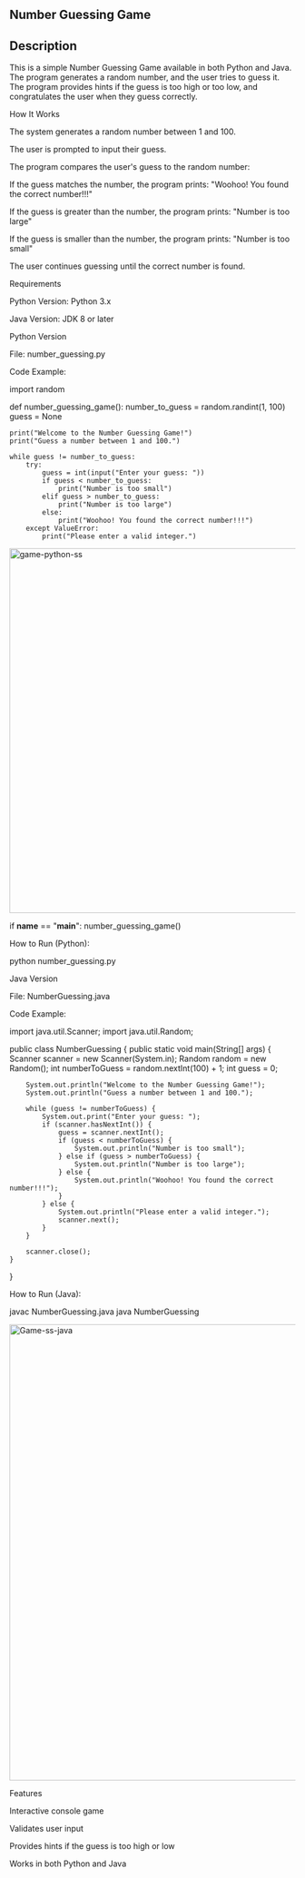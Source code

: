 ## Number Guessing Game ##
## Description
 
This is a simple Number Guessing Game available in both Python and Java.
The program generates a random number, and the user tries to guess it. The program provides hints if the guess is too high or too low, and congratulates the user when they guess correctly.

How It Works
 
The system generates a random number between 1 and 100.

The user is prompted to input their guess.

The program compares the user's guess to the random number:

If the guess matches the number, the program prints:
"Woohoo! You found the correct number!!!"

If the guess is greater than the number, the program prints:
"Number is too large"

If the guess is smaller than the number, the program prints:
"Number is too small"

The user continues guessing until the correct number is found.

Requirements

Python Version: Python 3.x

Java Version: JDK 8 or later

Python Version

File: number_guessing.py

Code Example:

import random

def number_guessing_game():
    number_to_guess = random.randint(1, 100)
    guess = None

    print("Welcome to the Number Guessing Game!")
    print("Guess a number between 1 and 100.")

    while guess != number_to_guess:
        try:
            guess = int(input("Enter your guess: "))
            if guess < number_to_guess:
                print("Number is too small")
            elif guess > number_to_guess:
                print("Number is too large")
            else:
                print("Woohoo! You found the correct number!!!")
        except ValueError:
            print("Please enter a valid integer.")

<img width="1407" height="643" alt="game-python-ss" src="https://github.com/user-attachments/assets/0ec21f5c-ae02-4988-8d4e-6643c1ebc89a" />

if __name__ == "__main__":
    number_guessing_game()


How to Run (Python):

python number_guessing.py

Java Version

File: NumberGuessing.java

Code Example:

import java.util.Scanner;
import java.util.Random;

public class NumberGuessing {
    public static void main(String[] args) {
        Scanner scanner = new Scanner(System.in);
        Random random = new Random();
        int numberToGuess = random.nextInt(100) + 1;
        int guess = 0;

        System.out.println("Welcome to the Number Guessing Game!");
        System.out.println("Guess a number between 1 and 100.");

        while (guess != numberToGuess) {
            System.out.print("Enter your guess: ");
            if (scanner.hasNextInt()) {
                guess = scanner.nextInt();
                if (guess < numberToGuess) {
                    System.out.println("Number is too small");
                } else if (guess > numberToGuess) {
                    System.out.println("Number is too large");
                } else {
                    System.out.println("Woohoo! You found the correct number!!!");
                }
            } else {
                System.out.println("Please enter a valid integer.");
                scanner.next();
            }
        }

        scanner.close();
    }
}


How to Run (Java):

javac NumberGuessing.java
java NumberGuessing

<img width="1500" height="804" alt="Game-ss-java" src="https://github.com/user-attachments/assets/98f340b0-48a2-456c-9422-099c2e13434a" />


Features

Interactive console game

Validates user input

Provides hints if the guess is too high or low

Works in both Python and Java
